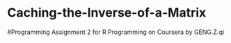 # Caching-the-Inverse-of-a-Matrix
#Programming Assignment 2 for R Programming on Coursera by GENG.Z.qi
